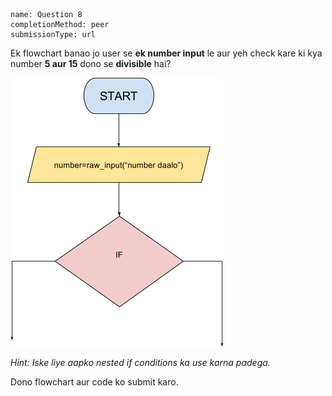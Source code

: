 ```ngMeta
name: Question 8
completionMethod: peer
submissionType: url
```

Ek flowchart banao jo user se **ek number input** le aur yeh check kare ki kya number **5 aur 15** dono se **divisible** hai?

![question 13 png](assets/question8-image1.png)

*Hint: Iske liye aapko nested if conditions ka use karna padega.*

Dono flowchart aur code ko submit karo.
